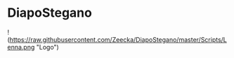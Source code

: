 # DiapoStegano

!(https://raw.githubusercontent.com/Zeecka/DiapoStegano/master/Scripts/Lenna.png "Logo")
